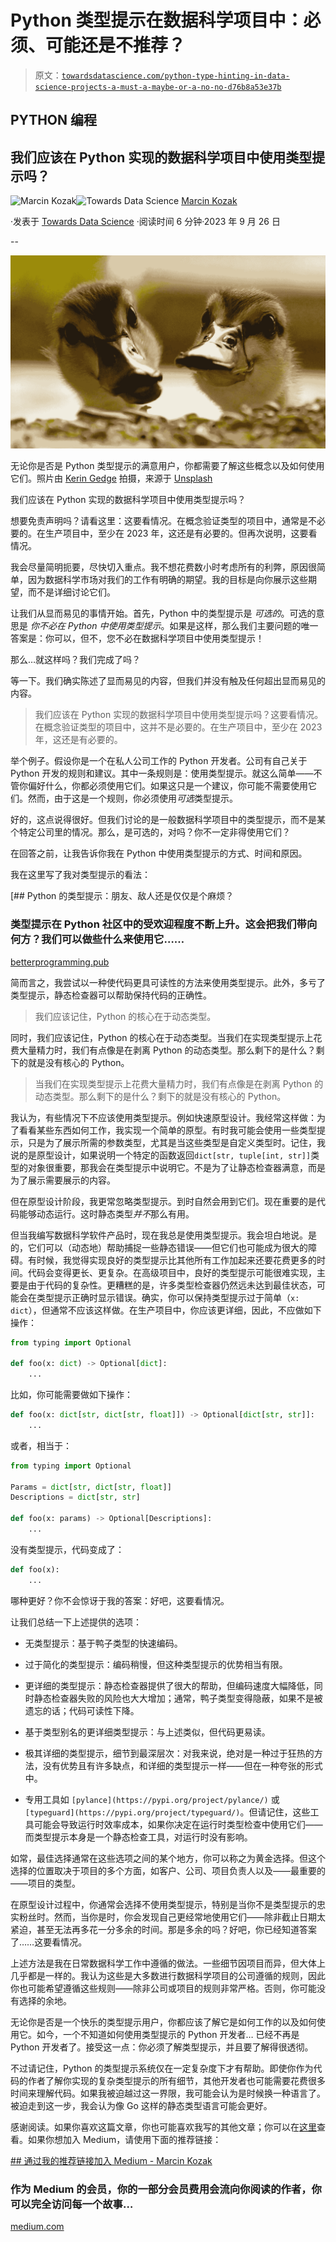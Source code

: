 # Python 类型提示在数据科学项目中：必须、可能还是不推荐？

> 原文：[`towardsdatascience.com/python-type-hinting-in-data-science-projects-a-must-a-maybe-or-a-no-no-d76b8a53e37b`](https://towardsdatascience.com/python-type-hinting-in-data-science-projects-a-must-a-maybe-or-a-no-no-d76b8a53e37b)

## PYTHON 编程

## 我们应该在 Python 实现的数据科学项目中使用类型提示吗？

[](https://medium.com/@nyggus?source=post_page-----d76b8a53e37b--------------------------------)![Marcin Kozak](https://medium.com/@nyggus?source=post_page-----d76b8a53e37b--------------------------------)[](https://towardsdatascience.com/?source=post_page-----d76b8a53e37b--------------------------------)![Towards Data Science](https://towardsdatascience.com/?source=post_page-----d76b8a53e37b--------------------------------) [Marcin Kozak](https://medium.com/@nyggus?source=post_page-----d76b8a53e37b--------------------------------)

·发表于 [Towards Data Science](https://towardsdatascience.com/?source=post_page-----d76b8a53e37b--------------------------------) ·阅读时间 6 分钟·2023 年 9 月 26 日

--

![](img/fb8966e277eba25a6d58485fa18f1c9d.png)

无论你是否是 Python 类型提示的满意用户，你都需要了解这些概念以及如何使用它们。照片由 [Kerin Gedge](https://unsplash.com/@keringedge?utm_source=medium&utm_medium=referral) 拍摄，来源于 [Unsplash](https://unsplash.com/?utm_source=medium&utm_medium=referral)

我们应该在 Python 实现的数据科学项目中使用类型提示吗？

想要免责声明吗？请看这里：这要看情况。在概念验证类型的项目中，通常是不必要的。在生产项目中，至少在 2023 年，这还是有必要的。但再次说明，这要看情况。

我会尽量简明扼要，尽快切入重点。我不想花费数小时考虑所有的利弊，原因很简单，因为数据科学市场对我们的工作有明确的期望。我的目标是向你展示这些期望，而不是详细讨论它们。

让我们从显而易见的事情开始。首先，Python 中的类型提示是 *可选的*。可选的意思是 *你不必在 Python 中使用类型提示*。如果是这样，那么我们主要问题的唯一答案是：你可以，但不，您不必在数据科学项目中使用类型提示！

那么…就这样吗？我们完成了吗？

等一下。我们确实陈述了显而易见的内容，但我们并没有触及任何超出显而易见的内容。

> 我们应该在 Python 实现的数据科学项目中使用类型提示吗？这要看情况。在概念验证类型的项目中，这并不是必要的。在生产项目中，至少在 2023 年，这还是有必要的。

举个例子。假设你是一个在私人公司工作的 Python 开发者。公司有自己关于 Python 开发的规则和建议。其中一条规则是：使用类型提示。就这么简单——不管你偏好什么，你都必须使用它们。如果这只是一个建议，你可能不需要使用它们。然而，由于这是一个规则，你必须使用*可选*类型提示。

好的，这点说得很好。但我们讨论的是一般数据科学项目中的类型提示，而不是某个特定公司里的情况。那么，是可选的，对吗？你不一定非得使用它们？

在回答之前，让我告诉你我在 Python 中使用类型提示的方式、时间和原因。

我在这里写了我对类型提示的看法：

[](https://betterprogramming.pub/pythons-type-hinting-friend-foe-or-just-a-headache-73c7849039c7?source=post_page-----d76b8a53e37b--------------------------------) [## Python 的类型提示：朋友、敌人还是仅仅是个麻烦？

### 类型提示在 Python 社区中的受欢迎程度不断上升。这会把我们带向何方？我们可以做些什么来使用它……

[betterprogramming.pub](https://betterprogramming.pub/pythons-type-hinting-friend-foe-or-just-a-headache-73c7849039c7?source=post_page-----d76b8a53e37b--------------------------------)

简而言之，我尝试以一种使代码更具可读性的方法来使用类型提示。此外，多亏了类型提示，静态检查器可以帮助保持代码的正确性。

> 我们应该记住，Python 的核心在于动态类型。

同时，我们应该记住，Python 的核心在于动态类型。当我们在实现类型提示上花费大量精力时，我们有点像是在剥离 Python 的动态类型。那么剩下的是什么？剩下的就是没有核心的 Python。

> 当我们在实现类型提示上花费大量精力时，我们有点像是在剥离 Python 的动态类型。那么剩下的是什么？剩下的就是没有核心的 Python。

我认为，有些情况下不应该使用类型提示。例如快速原型设计。我经常这样做：为了看看某些东西如何工作，我实现一个简单的原型。有时我可能会使用一些类型提示，只是为了展示所需的参数类型，尤其是当这些类型是自定义类型时。记住，我说的是原型设计，如果说明一个特定的函数返回`dict[str, tuple[int, str]]`类型的对象很重要，那我会在类型提示中说明它。不是为了让静态检查器满意，而是为了展示需要展示的内容。

但在原型设计阶段，我更常忽略类型提示。到时自然会用到它们。现在重要的是代码能够动态运行。这时静态类型*并不*那么有用。

但当我编写数据科学软件产品时，现在我总是使用类型提示。我会坦白地说。是的，它们可以（动态地）帮助捕捉一些静态错误——但它们也可能成为很大的障碍。有时候，我觉得实现良好的类型提示比其他所有工作加起来还要花费更多的时间。代码会变得更长、更复杂。在高级项目中，良好的类型提示可能很难实现，主要是由于代码的复杂性。更糟糕的是，许多类型检查器仍然远未达到最佳状态，可能会在类型提示正确时显示错误。确实，你可以保持类型提示过于简单（`x: dict`），但通常不应该这样做。在生产项目中，你应该更详细，因此，不应做如下操作：

```py
from typing import Optional

def foo(x: dict) -> Optional[dict]:
    ...
```

比如，你可能需要做如下操作：

```py
def foo(x: dict[str, dict[str, float]]) -> Optional[dict[str, str]]:
    ...
```

或者，相当于：

```py
from typing import Optional

Params = dict[str, dict[str, float]]
Descriptions = dict[str, str]

def foo(x: params) -> Optional[Descriptions]:
    ...
```

没有类型提示，代码变成了：

```py
def foo(x):
    ...
```

哪种更好？你不会惊讶于我的答案：好吧，这要看情况。

让我们总结一下上述提供的选项：

+   无类型提示：基于鸭子类型的快速编码。

+   过于简化的类型提示：编码稍慢，但这种类型提示的优势相当有限。

+   更详细的类型提示：静态检查器提供了很大的帮助，但编码速度大幅降低，同时静态检查器失败的风险也大大增加；通常，鸭子类型变得隐蔽，如果不是被遗忘的话；代码可读性下降。

+   基于类型别名的更详细类型提示：与上述类似，但代码更易读。

+   极其详细的类型提示，细节到最深层次：对我来说，绝对是一种过于狂热的方法，没有优势且有许多缺点，和详细的类型提示一样——但在一种夸张的形式中。

+   专用工具如 `[pylance](https://pypi.org/project/pylance/)` 或 `[typeguard](https://pypi.org/project/typeguard/)`。但请记住，这些工具可能会导致运行时效率成本，如果你决定在运行时类型检查中使用它们——而类型提示本身是一个静态检查工具，对运行时没有影响。

如常，最佳选择通常在这些选项之间的某个地方，你可以称之为黄金选择。但这个选择的位置取决于项目的多个方面，如客户、公司、项目负责人以及——最重要的——项目的类型。

在原型设计过程中，你通常会选择不使用类型提示，特别是当你不是类型提示的忠实粉丝时。然而，当你是时，你会发现自己更经常地使用它们——除非截止日期太紧迫，甚至无法再多花一分多余的时间。那是多余的吗？好吧，你已经知道答案了……这要看情况。

上述方法是我在日常数据科学工作中遵循的做法。一些细节因项目而异，但大体上几乎都是一样的。我认为这些是大多数进行数据科学项目的公司遵循的规则，因此你也可能希望遵循这些规则——除非公司或项目的规则非常严格。否则，你可能没有选择的余地。

无论你是否是一个快乐的类型提示用户，你都应该了解它是如何工作的以及如何使用它。如今，一个不知道如何使用类型提示的 Python 开发者… 已经不再是 Python 开发者了。接受这一点：你必须了解类型提示，并且要了解得很透彻。

不过请记住，Python 的类型提示系统仅在一定复杂度下才有帮助。即使你作为代码的作者了解你实现的复杂类型提示的所有细节，其他开发者也可能需要花费很多时间来理解代码。如果我被迫越过这一界限，我可能会认为是时候换一种语言了。被迫走到这一步，我会认为像 Go 这样的静态类型语言可能会更好。

感谢阅读。如果你喜欢这篇文章，你也可能喜欢我写的其他文章；你可以在[这里](https://medium.com/@nyggus)查看。如果你想加入 Medium，请使用下面的推荐链接：

[## 通过我的推荐链接加入 Medium - Marcin Kozak](https://medium.com/@nyggus/membership?source=post_page-----d76b8a53e37b--------------------------------)

### 作为 Medium 的会员，你的一部分会员费用会流向你阅读的作者，你可以完全访问每一个故事…

[medium.com](https://medium.com/@nyggus/membership?source=post_page-----d76b8a53e37b--------------------------------)
